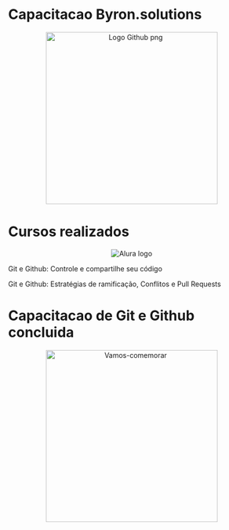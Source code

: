<h1>Capacitacao Byron.solutions</h1>

<p align="center">
<img src="https://logosmarcas.net/wp-content/uploads/2020/12/GitHub-Logo.png" alt="Logo Github png" display="inline" width="350"/>
</p>

<h1>Cursos realizados</h1>
<p align="center">
<img src="https://jogoveio.com.br/wp-content/uploads/2020/10/especial-logo-alura.png" alt="Alura logo" display="inline"/>
</p>

<p>Git e Github: Controle e compartilhe seu código</p>

<p>Git e Github: Estratégias de ramificação, Conflitos e Pull Requests</p>

<h1>Capacitacao de Git e Github concluida</h1>

<p align="center">
<img src="https://i.makeagif.com/media/12-29-2015/IyAWum.gif" alt="Vamos-comemorar" display="inline" width="350"/>
</p>
